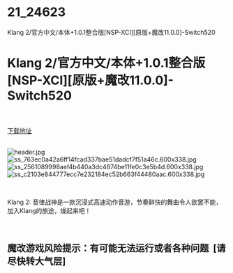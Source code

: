 # 21_24623
Klang 2/官方中文/本体+1.0.1整合版[NSP-XCI][原版+魔改11.0.0]-Switch520
# Klang 2/官方中文/本体+1.0.1整合版[NSP-XCI][原版+魔改11.0.0]-Switch520
 <br/></br>
[下载地址](https://www.switch520.cc/article/24623 "下载地址")
<br/></br>

<p><img title="header.jpg" src="https://www.switch520.cc/muke_img/2021_11_17_8d01eb44da32d.jpg" alt="header.jpg"><br>
<img title="ss_763ec0a42a6ff14fcad337bae51dadcf7f51a46c.600x338.jpg" src="https://www.switch520.cc/muke_img/2021_11_17_951c4292cda61.jpg" alt="ss_763ec0a42a6ff14fcad337bae51dadcf7f51a46c.600x338.jpg"><br>
<img title="ss_2561089998aef4b440a3dc4874be11fe0c3e5b4d.600x338.jpg" src="https://www.switch520.cc/muke_img/2021_11_17_76be3b7cac11c.jpg" alt="ss_2561089998aef4b440a3dc4874be11fe0c3e5b4d.600x338.jpg"><br>
<img title="ss_c2103e844777ecc7e232184ec52b663f44480aac.600x338.jpg" src="https://www.switch520.cc/muke_img/2021_11_17_df223752e5c07.jpg" alt="ss_c2103e844777ecc7e232184ec52b663f44480aac.600x338.jpg"></p>
<p>&nbsp;</p>
<p>Klang 2: 音律战神是一款沉浸式高速动作音游，节奏鲜快的舞曲令人欲罢不能，加入Klang的旅途，燥起来吧！</p>
<p>&nbsp;</p>
<h2>魔改游戏风险提示：有可能无法运行或者各种问题 &nbsp;[请尽快转大气层]</h2>



